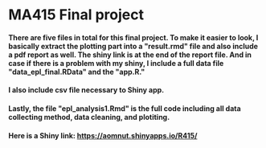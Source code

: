 # MA415 Final project

#### There are five files in total for this final project. To make it easier to look, I basically extract the plotting part into a "result.rmd" file and also include a pdf report as well. The shiny link is at the end of the report file. And in case if there is a problem with my shiny, I include a full data file "data_epl_final.RData" and  the "app.R." 
#### I also include csv file necessary to Shiny app.

#### Lastly, the file "epl_analysis1.Rmd" is the full code including all data collecting method, data cleaning, and plotiting.

#### Here is a Shiny link: https://aomnut.shinyapps.io/R415/
